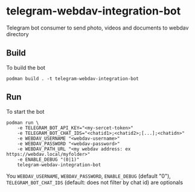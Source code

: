 # telegram-webdav-integration-bot
Telegram bot consumer to send photo, videos and documents to webdav directory

## Build
To build the bot
```
podman build . -t telegram-webdav-integration-bot
```

## Run
To start the bot
```
podman run \
    -e TELEGRAM_BOT_API_KEY="<my-sercet-token>"
    -e TELEGRAM_BOT_CHAT_IDS="<chatid1>;<chatid2>;[...];<chatidn>"
    -e WEBDAV_USERNAME "<webdav-username>"
    -e WEBDAV_PASSWORD "<webdav-password>"
    -e WEBDAV_PATH_URL "<my webdav address: ex https://webdav.local/myfolder>"
    -e ENABLE_DEBUG "(0|1)"
    telegram-webdav-integration-bot
```

You `WEBDAV_USERNAME`, `WEBDAV_PASSWORD`, `ENABLE_DEBUG` (default "0"),
`TELEGRAM_BOT_CHAT_IDS` (default: does not filter by chat id) are optionals
